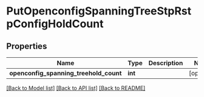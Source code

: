 # PutOpenconfigSpanningTreeStpRstpConfigHoldCount

## Properties
Name | Type | Description | Notes
------------ | ------------- | ------------- | -------------
**openconfig_spanning_treehold_count** | **int** |  | [optional] 

[[Back to Model list]](../README.md#documentation-for-models) [[Back to API list]](../README.md#documentation-for-api-endpoints) [[Back to README]](../README.md)


